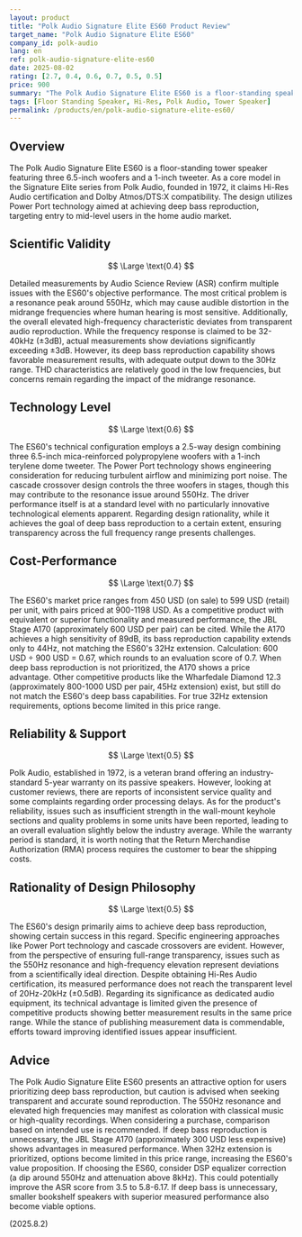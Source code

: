 ```yaml
---
layout: product
title: "Polk Audio Signature Elite ES60 Product Review"
target_name: "Polk Audio Signature Elite ES60"
company_id: polk-audio
lang: en
ref: polk-audio-signature-elite-es60
date: 2025-08-02
rating: [2.7, 0.4, 0.6, 0.7, 0.5, 0.5]
price: 900
summary: "The Polk Audio Signature Elite ES60 is a floor-standing speaker with deep bass reproduction capabilities, but faces challenges in achieving transparent audio reproduction due to a resonance peak around 550Hz and elevated high frequencies."
tags: [Floor Standing Speaker, Hi-Res, Polk Audio, Tower Speaker]
permalink: /products/en/polk-audio-signature-elite-es60/
---
```

## Overview

The Polk Audio Signature Elite ES60 is a floor-standing tower speaker featuring three 6.5-inch woofers and a 1-inch tweeter. As a core model in the Signature Elite series from Polk Audio, founded in 1972, it claims Hi-Res Audio certification and Dolby Atmos/DTS:X compatibility. The design utilizes Power Port technology aimed at achieving deep bass reproduction, targeting entry to mid-level users in the home audio market.

## Scientific Validity

$$ \Large \text{0.4} $$

Detailed measurements by Audio Science Review (ASR) confirm multiple issues with the ES60's objective performance. The most critical problem is a resonance peak around 550Hz, which may cause audible distortion in the midrange frequencies where human hearing is most sensitive. Additionally, the overall elevated high-frequency characteristic deviates from transparent audio reproduction. While the frequency response is claimed to be 32-40kHz (±3dB), actual measurements show deviations significantly exceeding ±3dB. However, its deep bass reproduction capability shows favorable measurement results, with adequate output down to the 30Hz range. THD characteristics are relatively good in the low frequencies, but concerns remain regarding the impact of the midrange resonance.

## Technology Level

$$ \Large \text{0.6} $$

The ES60's technical configuration employs a 2.5-way design combining three 6.5-inch mica-reinforced polypropylene woofers with a 1-inch terylene dome tweeter. The Power Port technology shows engineering consideration for reducing turbulent airflow and minimizing port noise. The cascade crossover design controls the three woofers in stages, though this may contribute to the resonance issue around 550Hz. The driver performance itself is at a standard level with no particularly innovative technological elements apparent. Regarding design rationality, while it achieves the goal of deep bass reproduction to a certain extent, ensuring transparency across the full frequency range presents challenges.

## Cost-Performance

$$ \Large \text{0.7} $$

The ES60's market price ranges from 450 USD (on sale) to 599 USD (retail) per unit, with pairs priced at 900-1198 USD. As a competitive product with equivalent or superior functionality and measured performance, the JBL Stage A170 (approximately 600 USD per pair) can be cited. While the A170 achieves a high sensitivity of 89dB, its bass reproduction capability extends only to 44Hz, not matching the ES60's 32Hz extension. Calculation: 600 USD ÷ 900 USD = 0.67, which rounds to an evaluation score of 0.7. When deep bass reproduction is not prioritized, the A170 shows a price advantage. Other competitive products like the Wharfedale Diamond 12.3 (approximately 800-1000 USD per pair, 45Hz extension) exist, but still do not match the ES60's deep bass capabilities. For true 32Hz extension requirements, options become limited in this price range.

## Reliability & Support

$$ \Large \text{0.5} $$

Polk Audio, established in 1972, is a veteran brand offering an industry-standard 5-year warranty on its passive speakers. However, looking at customer reviews, there are reports of inconsistent service quality and some complaints regarding order processing delays. As for the product's reliability, issues such as insufficient strength in the wall-mount keyhole sections and quality problems in some units have been reported, leading to an overall evaluation slightly below the industry average. While the warranty period is standard, it is worth noting that the Return Merchandise Authorization (RMA) process requires the customer to bear the shipping costs.

## Rationality of Design Philosophy

$$ \Large \text{0.5} $$

The ES60's design primarily aims to achieve deep bass reproduction, showing certain success in this regard. Specific engineering approaches like Power Port technology and cascade crossovers are evident. However, from the perspective of ensuring full-range transparency, issues such as the 550Hz resonance and high-frequency elevation represent deviations from a scientifically ideal direction. Despite obtaining Hi-Res Audio certification, its measured performance does not reach the transparent level of 20Hz-20kHz (±0.5dB). Regarding its significance as dedicated audio equipment, its technical advantage is limited given the presence of competitive products showing better measurement results in the same price range. While the stance of publishing measurement data is commendable, efforts toward improving identified issues appear insufficient.

## Advice

The Polk Audio Signature Elite ES60 presents an attractive option for users prioritizing deep bass reproduction, but caution is advised when seeking transparent and accurate sound reproduction. The 550Hz resonance and elevated high frequencies may manifest as coloration with classical music or high-quality recordings. When considering a purchase, comparison based on intended use is recommended. If deep bass reproduction is unnecessary, the JBL Stage A170 (approximately 300 USD less expensive) shows advantages in measured performance. When 32Hz extension is prioritized, options become limited in this price range, increasing the ES60's value proposition. If choosing the ES60, consider DSP equalizer correction (a dip around 550Hz and attenuation above 8kHz). This could potentially improve the ASR score from 3.5 to 5.8-6.17. If deep bass is unnecessary, smaller bookshelf speakers with superior measured performance also become viable options.

(2025.8.2)
